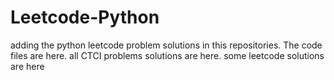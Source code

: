 # Leetcode-Python
adding the python leetcode problem solutions in this repositories. 
The code files are here.
all CTCI problems solutions are here.
some leetcode solutions are here











































































































































































































































































































































































































































































































































































































































































































































































































































































































































































































































































































